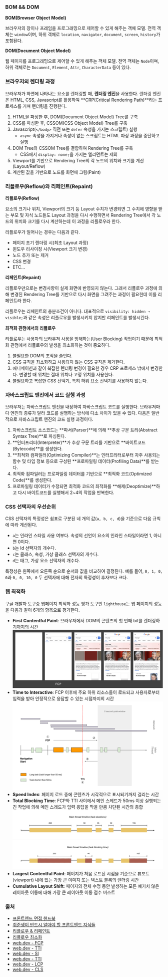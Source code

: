 ### BOM && DOM

**BOM(Browser Object Model)**

브라우저의 창이나 프레임을 프로그래밍으로 제어할 수 있게 해주는 객체 모델. 전역 객체는 `window`이며, 하위 객체로 `location`, `navigator`, `document`, `screen`, `history`가 포함된다.

**DOM(Document Object Model)**

웹 페이지를 프로그래밍으로 제어할 수 있게 해주는 객체 모델. 전역 객체는 `Node`이며, 하위 객체로는 `Document`, `Element`, `Attr`, `CharacterData` 등이 있다.

### 브라우저의 렌더링 과정

브라우저가 화면에 나타나는 요소를 렌더링할 때, **렌더링 엔진**을 사용한다. 렌더링 엔진은 HTML, CSS, Javascript를 활용하여 **CRP(Critical Rendering Path)**라는 프로세스를 거쳐 렌더링을 진행한다.

1. HTML을 파싱한 후, DOM(Document Object Model) Tree를 구축
2. CSS를 파싱한 후, CSSOM(CSS Object Model) Tree를 구축
3. Javascript(`</body>` 직전 또는 `defer` 속성을 가지는 스크립트) 실행
   - `async` 속성을 가지거나 속성이 없는 스크립트는 HTML 파싱 과정을 중단하고 실행
4. DOM Tree와 CSSOM Tree를 결합하여 Rendering Tree를 구축
   - CSS에서 `display: none;`을 가지는 엘리먼트는 제외
5. Viewport를 기반으로 Rendering Tree의 각 노드의 위치와 크기를 계산(Layout/Reflow)
6. 계산된 값을 기반으로 노드를 화면에 그림(Paint)

### 리플로우(Reflow)와 리페인트(Repaint)

**리플로우(Reflow)**

요소의 크기나 위치, Viewport의 크기 등 Layout 수치가 변경되면 그 수치에 영향을 받는 부모 및 자식 노드들도 Layout 과정을 다시 수행하면서 Rendering Tree에서 각 노드의 위치와 크기를 다시 계산하는데 이 과정을 리플로우라 한다.

리플로우가 일어나는 경우는 다음과 같다.

- 페이지 초기 렌더링 시(최초 Layout 과정)
- 윈도우 리사이징 시(Viewport 크기 변경)
- 노드 추가 또는 제거
- CSS 변경
- ETC...

**리페인트(Repaint)**

리플로우만으로는 변경사향이 실제 화면에 반영되지 않는다. 그래서 리플로우 과정에 의해 변경된 Rendering Tree를 기반으로 다시 화면을 그려주는 과정이 필요한데 이를 리페인트라 한다.

리플로우는 리페인트의 충분조건이 아니다. 대표적으로 `visibility: hidden → visible;`과 같은 속성은 리플로우를 발생시키지 않지만 리페인트를 발생시킨다.

**최적화 관점에서의 리플로우**

리플로우는 사용자의 브라우저 사용을 방해하는(User Blocking) 작업이기 때문에 최적화 관점에서 리플로우의 발생을 최소화하는 것이 중요하다.

1. 불필요한 DOM의 조작을 줄인다.
2. CSS 규칙을 최소화하고 사용되지 않는 CSS 규칙은 제거한다.
3. 애니메이션과 같이 복잡한 렌더링 변경이 필요한 경우 CRP 프로세스 밖에서 변경한다. 변경할 때 위치는 절대 위치나 고정 위치를 사용한다.
4. 불필요하고 복잡한 CSS 선택기, 특히 하위 요소 선택기를 사용하지 않는다.

### 자바스크립트 엔진에서 코드 실행 과정

브라우저는 자바스크립트 엔진을 내장하여 자바스크립트 코드를 실행한다. 브라우저마다 엔진의 종류가 달라 코드를 실행하는 방식에 다소 차이가 있을 수 있다. 다음은 일반적으로 자바스크립트 엔진의 코드 실행 과정이다.

1. 자바스크립트 소스코드는 **파서(Parser)**에 의해 **추상 구문 트리(Abstract Syntax Tree)**로 파싱된다.
2. **인터프리터(Interpreter)**가 추상 구문 트리를 기반으로 **바이트코드(Bytecode)**를 생성한다.
3. **최적화 컴파일러(Optimizing Compiler)**는 인터프리터로부터 자주 사용되는 함수 및 타입 정보 등으로 구성된 **프로파일링 데이터(Profiling Data)**를 받는다.
4. 최적화 컴파일러는 프로파일링 데이터를 기반으로 **최적화 코드(Optimized Code)**를 생성한다.
5. 프로파일링 데이터가 수정되면 최적화 코드의 최적화를 **해제(Deoptimize)**하고 다시 바이트코드를 실행해서 2~4의 작업을 반복한다.

### CSS 선택자의 우선순위

CSS 선택자의 특정성은 쉼표로 구분된 네 개의 값(`a, b, c, d`)을 기준으로 다음 규칙에 따라 계산된다.

- `a`는 인라인 스타일 사용 여부다. 속성의 선언이 요소의 인라인 스타일이라면 1, 아니면 0이다.
- `b`는 Id 선택자의 개수다.
- `c`는 클래스, 속성, 가상 클래스 선택자의 개수다.
- `d`는 태그, 가상 요소 선택자의 개수다.

특정성은 왼쪽에서 오른쪽 순으로 순서와 값을 비교하여 결정된다. 예를 들어, `0, 1, 0, 0`과 `0, 0, 10, 0` 두 선택자에 대해 전자의 특정성이 후자보다 크다.

### 웹 최적화

구글 개발자 도구중 웹페이지 최적화 성능 평가 도구인 `lighthouse`는 웹 페이지의 성능을 다음과 같이 6개의 항목으로 평가한다.

- **First Contentful Paint**: 브라우저에서 DOM의 콘텐츠의 첫 번째 bit를 렌더링하기까지의 시간
  ![First Contentful Paint](../images/FCP.png)
- **Time to Interactive**: FCP 이후에 주요 하위 리소스들이 로드되고 사용자로부터 입력을 받아 안정적으로 응답할 수 있는 시점까지의 시간
  ![Time To Interactive](../images/TTI.svg)
- **Speed Index**: 페이지 로드 중에 콘텐츠가 시각적으로 표시되기까지 걸리는 시간
- **Total Blocking Time**: FCP와 TTI 사이에서 메인 스레드가 50ms 이상 실행되는 긴 작업에 의해 메인 스레드가 입력 응답을 막을 만큼 차단된 시간의 총합
  ![Total Blocking Time 1](../images/TBT1.svg)
  ![Total Blocking Time 2](../images/TBT2.svg)
- **Largest Contentful Paint**: 페이지가 처음 로드된 시점을 기준으로 뷰포트(viewport) 내에 있는 가장 큰 이미지 또는 텍스트 블록의 렌더링 시간
- **Cumulative Layout Shift**: 페이지의 전체 수명 동안 발생하는 모든 예기치 않은 레이아웃 이동에 대해 가장 큰 레이아웃 이동 점수 버스트

### 출처

- [프론트엔드 면접 핸드북](https://frontendinterviewhandbook.com/kr/html-questions)
- [취준생이 반드시 알아야 할 프론트엔드 지식들](https://github.com/baeharam/Must-Know-About-Frontend)
- [리플로우 & 리페인트](https://boxfoxs.tistory.com/408)
- [리플로우 최소화](https://developers.google.com/speed/docs/insights/browser-reflow)
- [web.dev - FCP](https://web.dev/i18n/ko/fcp/)
- [web.dev - TTI](https://web.dev/i18n/ko/tti/)
- [web.dev - SI](https://web.dev/speed-index/)
- [web.dev - TTI](https://web.dev/i18n/ko/tbt/)
- [web.dev - LCP](https://web.dev/i18n/ko/lcp/)
- [web.dev - CLS](https://web.dev/i18n/ko/cls/)
